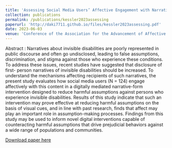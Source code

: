 ```yaml
---
title: 'Assessing Social Media Users’ Affective Engagement with Narratives of Invisible Disability'
collection: publications
permalink: /publications/kessler2023assessing
paperurl: 'http://daki7711.github.io/files/kessler2023assessing.pdf'
date: 2023-06-03
venue: 'Conference of the Association for the Advancement of Affective Computing 2023'
---
```


Abstract : Narratives about invisible disabilities are poorly represented in public discourse and often go undisclosed, leading to false assumptions, discrimination, and stigma against those who experience these conditions. To address these issues, recent studies have suggested that disclosure of first- person narratives of invisible disabilities should be increased. To understand the mechanisms affecting recipients of such narratives, the present study evaluates how social media users (N = 124) engage affectively with this content in a digitally mediated narrative-form intervention designed to reduce harmful assumptions against persons who experience invisible disabilities. Results of this study indicate that such an intervention may prove effective at reducing harmful assumptions on the basis of visual cues, and in line with past research, finds that affect may play an important role in assumption-making processes. Findings from this study may be used to inform novel digital interventions capable of counteracting harmful assumptions that drive prejudicial behaviors against a wide range of populations and communities.

[Download paper here](http://daki7711.github.io/files/kessler2023assessing.pdf)
